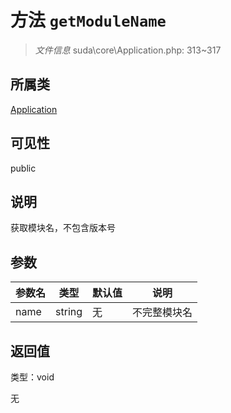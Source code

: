 # 方法 `getModuleName`

> *文件信息* suda\core\Application.php: 313~317

## 所属类 

[Application](../Application.md)

## 可见性

 public 

## 说明

获取模块名，不包含版本号


## 参数


| 参数名 | 类型 | 默认值 | 说明 |
|--------|-----|-------|-------|
| name |  string | 无 |  不完整模块名 |



## 返回值

类型：void

无

